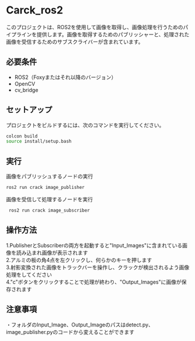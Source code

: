 # Carck_ros2

このプロジェクトは、ROS2を使用して画像を取得し、画像処理を行うためのパイプラインを提供します。画像を取得するためのパブリッシャーと、処理された画像を受信するためのサブスクライバーが含まれています。

## 必要条件

- ROS2（Foxyまたはそれ以降のバージョン）
- OpenCV
- cv_bridge

## セットアップ

プロジェクトをビルドするには、次のコマンドを実行してください。

```bash
colcon build
source install/setup.bash
```

## 実行

画像をパブリッシュするノードの実行
```bash
ros2 run crack image_publisher
```

画像を受信して処理するノードを実行
```bash
 ros2 run crack image_subscriber
```

## 操作方法
1.PublisherとSubscriberの両方を起動すると"Input_Images"に含まれている画像を読み込まれ画像が表示されます  
2.アルミの板の角4点を左クリックし、何らかのキーを押します  
3.射影変換された画像をトラックバーを操作し、クラックが検出されるよう画像処理をしてください  
4."c"ボタンをクリックすることで処理が終わり、"Output_Images"に画像が保存されます  

## 注意事項
・フォルダのInput_Image、Output_Imageのパスはdetect.py、image_publisher.pyのコードから変えることができます
